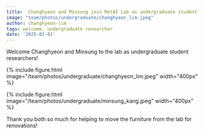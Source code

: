 ```yaml
---
title:  Changhyeon and Minsung join MetAI Lab as undergraduate student researchers!~
image: "team/photos/undergraduate/changhyeon_lim.jpeg"
author: changhyeon-lim
tags: welcome, undergraduate researcher
date: '2025-01-01'
---
```


Welcome Changhyeon and Minsung to the lab as undergraduate student researchers!

{%
  include figure.html
  image="/team/photos/undergraduate/changhyeon_lim.jpeg"
  width="400px"
%}

{%
  include figure.html
  image="/team/photos/undergraduate/minsung_kang.jpeg"
  width="400px"
%}

Thank you both so much for helping to move the furniture from the lab for renovations!